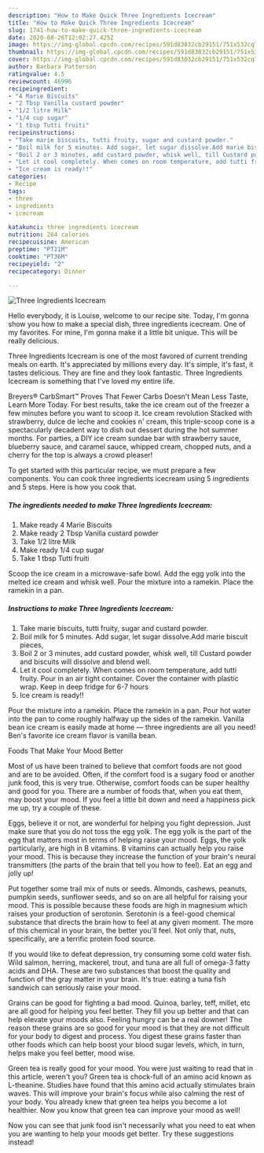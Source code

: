 ```yaml
---
description: "How to Make Quick Three Ingredients Icecream"
title: "How to Make Quick Three Ingredients Icecream"
slug: 1741-how-to-make-quick-three-ingredients-icecream
date: 2020-08-26T12:02:27.425Z
image: https://img-global.cpcdn.com/recipes/591d83032cb29151/751x532cq70/three-ingredients-icecream-recipe-main-photo.jpg
thumbnail: https://img-global.cpcdn.com/recipes/591d83032cb29151/751x532cq70/three-ingredients-icecream-recipe-main-photo.jpg
cover: https://img-global.cpcdn.com/recipes/591d83032cb29151/751x532cq70/three-ingredients-icecream-recipe-main-photo.jpg
author: Barbara Patterson
ratingvalue: 4.5
reviewcount: 46996
recipeingredient:
- "4 Marie Biscuits"
- "2 Tbsp Vanilla custard powder"
- "1/2 litre Milk"
- "1/4 cup sugar"
- "1 tbsp Tutti fruiti"
recipeinstructions:
- "Take marie biscuits, tutti fruity, sugar and custard powder."
- "Boil milk for 5 minutes. Add sugar, let sugar dissolve.Add marie biscuit pieces,"
- "Boil 2 or 3 minutes, add custard powder, whisk well, till Custard powder and biscuits will dissolve and blend well."
- "Let it cool completely. When comes on room temperature, add tutti fruity. Pour in an air tight container. Cover the container with plastic wrap. Keep in deep fridge for 6-7 hours"
- "Ice cream is ready!!"
categories:
- Recipe
tags:
- three
- ingredients
- icecream

katakunci: three ingredients icecream 
nutrition: 264 calories
recipecuisine: American
preptime: "PT21M"
cooktime: "PT36M"
recipeyield: "2"
recipecategory: Dinner

---
```



![Three Ingredients Icecream](https://img-global.cpcdn.com/recipes/591d83032cb29151/751x532cq70/three-ingredients-icecream-recipe-main-photo.jpg)

Hello everybody, it is Louise, welcome to our recipe site. Today, I'm gonna show you how to make a special dish, three ingredients icecream. One of my favorites. For mine, I'm gonna make it a little bit unique. This will be really delicious.

Three Ingredients Icecream is one of the most favored of current trending meals on earth. It's appreciated by millions every day. It's simple, it's fast, it tastes delicious. They are fine and they look fantastic. Three Ingredients Icecream is something that I've loved my entire life.

Breyers® CarbSmart™ Proves That Fewer Carbs Doesn&#39;t Mean Less Taste, Learn More Today. For best results, take the ice cream out of the freezer a few minutes before you want to scoop it. Ice cream revolution Stacked with strawberry, dulce de leche and cookies n&#39; cream, this triple-scoop cone is a spectacularly decadent way to dish out dessert during the hot summer months. For parties, a DIY ice cream sundae bar with strawberry sauce, blueberry sauce, and caramel sauce, whipped cream, chopped nuts, and a cherry for the top is always a crowd pleaser!


To get started with this particular recipe, we must prepare a few components. You can cook three ingredients icecream using 5 ingredients and 5 steps. Here is how you cook that.

<!--inarticleads1-->

##### The ingredients needed to make Three Ingredients Icecream:

1. Make ready 4 Marie Biscuits
1. Make ready 2 Tbsp Vanilla custard powder
1. Take 1/2 litre Milk
1. Make ready 1/4 cup sugar
1. Take 1 tbsp Tutti fruiti


Scoop the ice cream in a microwave-safe bowl. Add the egg yolk into the melted ice cream and whisk well. Pour the mixture into a ramekin. Place the ramekin in a pan. 

<!--inarticleads2-->

##### Instructions to make Three Ingredients Icecream:

1. Take marie biscuits, tutti fruity, sugar and custard powder.
1. Boil milk for 5 minutes. Add sugar, let sugar dissolve.Add marie biscuit pieces,
1. Boil 2 or 3 minutes, add custard powder, whisk well, till Custard powder and biscuits will dissolve and blend well.
1. Let it cool completely. When comes on room temperature, add tutti fruity. Pour in an air tight container. Cover the container with plastic wrap. Keep in deep fridge for 6-7 hours
1. Ice cream is ready!!


Pour the mixture into a ramekin. Place the ramekin in a pan. Pour hot water into the pan to come roughly halfway up the sides of the ramekin. Vanilla bean ice cream is easily made at home — three ingredients are all you need! Ben&#39;s favorite ice cream flavor is vanilla bean. 

Foods That Make Your Mood Better


Most of us have been trained to believe that comfort foods are not good and are to be avoided. Often, if the comfort food is a sugary food or another junk food, this is very true. Otherwise, comfort foods can be super healthy and good for you. There are a number of foods that, when you eat them, may boost your mood. If you feel a little bit down and need a happiness pick me up, try a couple of these.

Eggs, believe it or not, are wonderful for helping you fight depression. Just make sure that you do not toss the egg yolk. The egg yolk is the part of the egg that matters most in terms of helping raise your mood. Eggs, the yolk particularly, are high in B vitamins. B vitamins can actually help you raise your mood. This is because they increase the function of your brain's neural transmitters (the parts of the brain that tell you how to feel). Eat an egg and jolly up!

Put together some trail mix of nuts or seeds. Almonds, cashews, peanuts, pumpkin seeds, sunflower seeds, and so on are all helpful for raising your mood. This is possible because these foods are high in magnesium which raises your production of serotonin. Serotonin is a feel-good chemical substance that directs the brain how to feel at any given moment. The more of this chemical in your brain, the better you'll feel. Not only that, nuts, specifically, are a terrific protein food source.

If you would like to defeat depression, try consuming some cold water fish. Wild salmon, herring, mackerel, trout, and tuna are all full of omega-3 fatty acids and DHA. These are two substances that boost the quality and function of the gray matter in your brain. It's true: eating a tuna fish sandwich can seriously raise your mood. 

Grains can be good for fighting a bad mood. Quinoa, barley, teff, millet, etc are all good for helping you feel better. They fill you up better and that can help elevate your moods also. Feeling hungry can be a real downer! The reason these grains are so good for your mood is that they are not difficult for your body to digest and process. You digest these grains faster than other foods which can help boost your blood sugar levels, which, in turn, helps make you feel better, mood wise.

Green tea is really good for your mood. You were just waiting to read that in this article, weren't you? Green tea is chock-full of an amino acid known as L-theanine. Studies have found that this amino acid actually stimulates brain waves. This will improve your brain's focus while also calming the rest of your body. You already knew that green tea helps you become a lot healthier. Now you know that green tea can improve your mood as well!

Now you can see that junk food isn't necessarily what you need to eat when you are wanting to help your moods get better. Try  these suggestions  instead!

